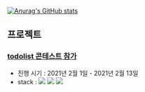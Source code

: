[![Anurag's GitHub stats](https://github-readme-stats.vercel.app/api?username=since-1994)](https://github.com/anuraghazra/github-readme-stats)

## 프로젝트

### [todolist 콘테스트 참가](https://github.com/since-1994/todo)

- 진행 시기 : 2021년 2월 1일 - 2021년 2월 13일
- stack : <img src="https://img.shields.io/badge/HTML5-E34F26?style=flat-square&logo=HTML5&logoColor=white"/> <img src="https://img.shields.io/badge/CSS3-1572B6?style=flat-square&logo=CSS3&logoColor=white"/> <img src="https://img.shields.io/badge/JavaScript-F7DF1E?style=flat-square&logo=JavaScript&logoColor=black"/>
<!--
**since-1994/since-1994** is a ✨ _special_ ✨ repository because its `README.md` (this file) appears on your GitHub profile.

Here are some ideas to get you started:

- 🔭 I’m currently working on ...
- 🌱 I’m currently learning ...
- 👯 I’m looking to collaborate on ...
- 🤔 I’m looking for help with ...
- 💬 Ask me about ...
- 📫 How to reach me: ...
- 😄 Pronouns: ...
- ⚡ Fun fact: ...
-->
